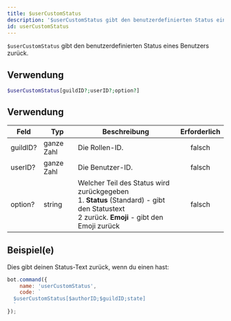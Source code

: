 ```yaml
---
title: $userCustomStatus
description: '$userCustomStatus gibt den benutzerdefinierten Status eines Benutzers zurück.'
id: userCustomStatus
---
```


`$userCustomStatus` gibt den benutzerdefinierten Status eines Benutzers zurück.

## Verwendung

```php
$userCustomStatus[guildID?;userID?;option?]
```

## Verwendung

| Feld     | Typ        | Beschreibung                                                                                                                                                    | Erforderlich |
| -------- | ---------- | --------------------------------------------------------------------------------------------------------------------------------------------------------------- |:------------:|
| guildID? | ganze Zahl | Die Rollen-ID.                                                                                                                                                  |    falsch    |
| userID?  | ganze Zahl | Die Benutzer-ID.                                                                                                                                                |    falsch    |
| option?  | string     | Welcher Teil des Status wird zurückgegeben <br /> 1. **Status** (Standard) - gibt den Statustext <br /> 2 zurück. **Emoji** - gibt den Emoji zurück |    falsch    |

## Beispiel(e)

Dies gibt deinen Status-Text zurück, wenn du einen hast:

```javascript
bot.command({
    name: 'userCustomStatus',
    code: `
  $userCustomStatus[$authorID;$guildID;state]
  `
});
```
